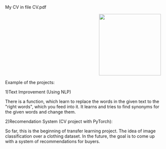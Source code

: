 My CV in file CV.pdf


<div id="header" align="right">
  <img src="https://media.giphy.com/media/HzPtbOKyBoBFsK4hyc/giphy.gif" width="200"/>
</div>


Example of the projects:

1)Text Improvement (Using NLP)

There is a function, which learn to replace the words in the given text to the "right words", which you feed into it.
It learns and tries to find synonyms for the given words and change them.

2)Recomendation System (CV project with PyTorch):

So far, this is the beginning of transfer learning project.
The idea of image classification over a clothing dataset.
In the future, the goal is to come up with a system of recommendations for buyers.
